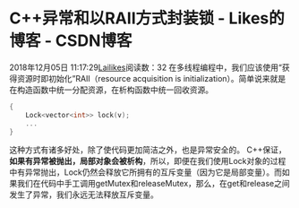 # C++异常和以RAII方式封装锁 - Likes的博客 - CSDN博客
2018年12月05日 11:17:29[Lailikes](https://me.csdn.net/songchuwang1868)阅读数：32
在多线程编程中，我们应该使用“获得资源时即初始化”RAII（resource acquisition is initialization）。简单说来就是在构造函数中统一分配资源，在析构函数中统一回收资源。
```cpp
{
    Lock<vector<int>> lock(v);
    ...
}
```
这种方式有诸多好处，除了使代码更加简洁之外，也是异常安全的。
C++保证，**如果有异常被抛出，局部对象会被析构**，所以，即便在我们使用Lock对象的过程中有异常抛出，Lock仍然会释放它所拥有的互斥变量（因为它是局部变量）。而如果我们在代码中手工调用getMutex和releaseMutex，那么，在get和release之间发生了异常，我们永远无法释放互斥变量。

